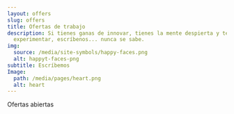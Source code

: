 ```yaml
---
layout: offers
slug: offers
title: Ofertas de trabajo
description: Si tienes ganas de innovar, tienes la mente despierta y te gusta
  experimentar, escríbenos... nunca se sabe.
img:
  source: /media/site-symbols/happy-faces.png
  alt: happyt-faces-png
subtitle: Escríbemos
Image:
  path: /media/pages/heart.png
  alt: heart
---
```

Ofertas abiertas
